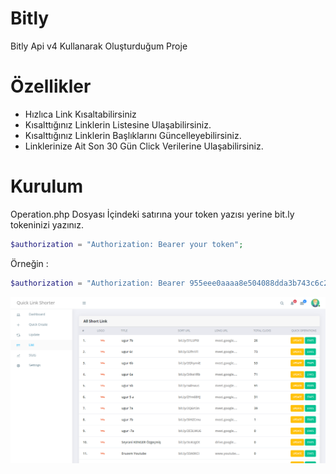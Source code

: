 # Bitly
Bitly Api v4 Kullanarak Oluşturduğum Proje

# Özellikler
- Hızlıca Link Kısaltabilirsiniz
- Kısalttığınız Linklerin Listesine Ulaşabilirsiniz.
- Kısalttığınız Linklerin Başlıklarını Güncelleyebilirsiniz.
- Linklerinize Ait Son 30 Gün Click Verilerine Ulaşabilirsiniz.

# Kurulum
Operation.php Dosyası İçindeki satırına your token yazısı yerine bit.ly tokeninizi yazınız.
```php
$authorization = "Authorization: Bearer your token";
```
Örneğin : 
```php
$authorization = "Authorization: Bearer 955eee0aaaa8e504088dda3b743c6c2355c62442";
```
![Kısa Linkleri Listeleme Ekranı](screen/list.png?raw=true "Kısa Linkleri Listeleme Ekranı")
